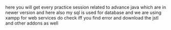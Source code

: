 here you will get every practice session related to advance java which are in newer version and here also my sql is used for database and we are using xampp for web services
do check iff you find error and download the jstl and other addons as well
